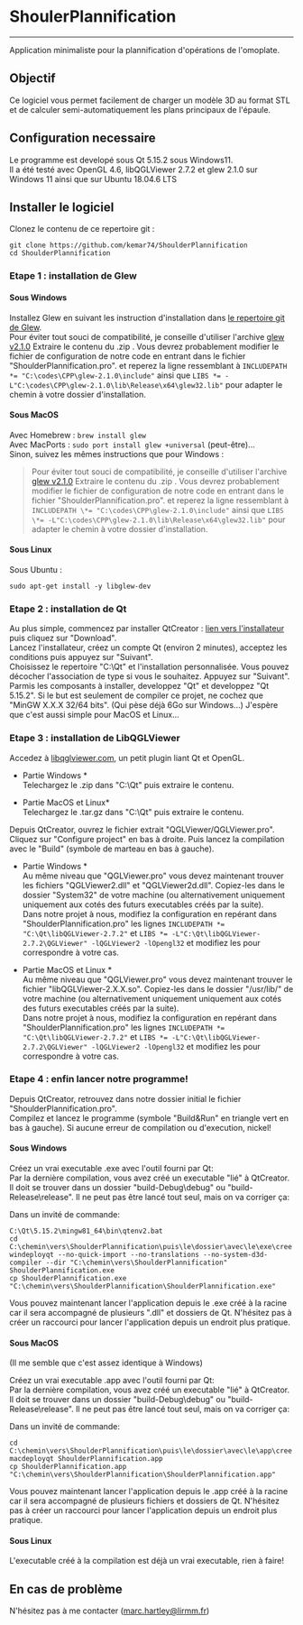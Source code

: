 # ShoulerPlannification
------
Application minimaliste pour la plannification d'opérations de l'omoplate.

## Objectif
Ce logiciel vous permet facilement de charger un modèle 3D au format STL et de calculer semi-automatiquement les plans principaux de l'épaule.

## Configuration necessaire
Le programme est developé sous Qt 5.15.2 sous Windows11.  
Il a été testé avec OpenGL 4.6, libQGLViewer 2.7.2 et glew 2.1.0 sur Windows 11 ainsi que sur Ubuntu 18.04.6 LTS

## Installer le logiciel
Clonez le contenu de ce repertoire git :  
```
git clone https://github.com/kemar74/ShoulderPlannification
cd ShoulderPlannification
```

### Etape 1 : installation de Glew
#### Sous Windows
Installez Glew en suivant les instruction d'installation dans [le repertoire git de Glew](https://github.com/nigels-com/glew).  
Pour éviter tout souci de compatibilité, je conseille d'utiliser l'archive [glew v2.1.0](https://github.com/nigels-com/glew/releases/tag/glew-2.1.0)
Extraire le contenu du .zip . Vous devrez probablement modifier le fichier de configuration de notre code en entrant dans le fichier "ShoulderPlannification.pro".
et reperez la ligne ressemblant à `INCLUDEPATH *= "C:\codes\CPP\glew-2.1.0\include"` ainsi que `LIBS *= -L"C:\codes\CPP\glew-2.1.0\lib\Release\x64\glew32.lib"` pour adapter le chemin à votre dossier d'installation.
#### Sous MacOS
Avec Homebrew : ```brew install glew```  
Avec MacPorts : ```sudo port install glew +universal``` (peut-être)...  
Sinon, suivez les mêmes instructions que pour Windows :  
> Pour éviter tout souci de compatibilité, je conseille d'utiliser l'archive [glew v2.1.0](https://github.com/nigels-com/glew/releases/tag/glew-2.1.0)
> Extraire le contenu du .zip . Vous devrez probablement modifier le fichier de configuration de notre code en entrant dans le fichier "ShoulderPlannification.pro".
> et reperez la ligne ressemblant à `INCLUDEPATH \*= "C:\codes\CPP\glew-2.1.0\include"` ainsi que `LIBS \*= -L"C:\codes\CPP\glew-2.1.0\lib\Release\x64\glew32.lib"` pour adapter le chemin à votre dossier d'installation.
#### Sous Linux
Sous Ubuntu : 
```sudo apt-get update -y
sudo apt-get install -y libglew-dev
```

### Etape 2 : installation de Qt
Au plus simple, commencez par installer QtCreator : [lien vers l'installateur](https://www.qt.io/download-qt-installer) puis cliquez sur "Download".  
Lancez l'installateur, créez un compte Qt (environ 2 minutes), acceptez les conditions puis appuyez sur "Suivant".  
Choisissez le repertoire "C:\Qt" et l'installation personnalisée. Vous pouvez décocher l'association de type si vous le souhaitez. Appuyez sur "Suivant".  
Parmis les composants à installer, developpez "Qt" et developpez "Qt 5.15.2". Si le but est seulement de compiler ce projet, ne cochez que "MinGW X.X.X 32/64 bits". (Qui pèse déjà 6Go sur Windows...) 
J'espère que c'est aussi simple pour MacOS et Linux...

### Etape 3 : installation de LibQGLViewer
Accedez à [libqglviewer.com](http://libqglviewer.com/download.html), un petit plugin liant Qt et OpenGL.  

* Partie Windows *  
Telechargez le .zip dans "C:\Qt" puis extraire le contenu.  

* Partie MacOS et Linux*  
Telechargez le .tar.gz dans "C:\Qt" puis extraire le contenu.

Depuis QtCreator, ouvrez le fichier extrait "QGLViewer/QGLViewer.pro". Cliquez sur "Configure project" en bas à droite. Puis lancez la compilation avec le "Build" (symbole de marteau en bas à gauche).

* Partie Windows *  
Au même niveau que "QGLViewer.pro" vous devez maintenant trouver les fichiers "QGLViewer2.dll" et "QGLViewer2d.dll". Copiez-les dans le dossier "System32" de votre machine (ou alternativement uniquement uniquement aux cotés des futurs executables créés par la suite).  
Dans notre projet à nous, modifiez la configuration en repérant dans "ShoulderPlannification.pro" les lignes `INCLUDEPATH *= "C:\Qt\libQGLViewer-2.7.2"` et `LIBS *= -L"C:\Qt\libQGLViewer-2.7.2\QGLViewer" -lQGLViewer2 -lOpengl32` et modifiez les pour correspondre à votre cas.

* Partie MacOS et Linux *  
Au même niveau que "QGLViewer.pro" vous devez maintenant trouver le fichier "libQGLViewer-2.X.X.so". Copiez-les dans le dossier "/usr/lib/" de votre machine (ou alternativement uniquement uniquement aux cotés des futurs executables créés par la suite).  
Dans notre projet à nous, modifiez la configuration en repérant dans "ShoulderPlannification.pro" les lignes `INCLUDEPATH *= "C:\Qt\libQGLViewer-2.7.2"` et `LIBS *= -L"C:\Qt\libQGLViewer-2.7.2\QGLViewer" -lQGLViewer2 -lOpengl32` et modifiez les pour correspondre à votre cas.



### Etape 4 : enfin lancer notre programme!
Depuis QtCreator, retrouvez dans notre dossier initial le fichier "ShoulderPlannification.pro".  
Compilez et lancez le programme (symbole "Build&Run" en triangle vert en bas à gauche). Si aucune erreur de compilation ou d'execution, nickel!  


#### Sous Windows
Créez un vrai executable .exe avec l'outil fourni par Qt:  
Par la dernière compilation, vous avez créé un executable "lié" à QtCreator. Il doit se trouver dans un dossier "build-Debug\debug" ou "build-Release\release". Il ne peut pas être lancé tout seul, mais on va corriger ça:  

Dans un invité de commande:  
```
C:\Qt\5.15.2\mingw81_64\bin\qtenv2.bat
cd C:\chemin\vers\ShoulderPlannification\puis\le\dossier\avec\le\exe\cree
windeployqt --no-quick-import --no-translations --no-system-d3d-compiler --dir "C:\chemin\vers\ShoulderPlannification" ShoulderPlannification.exe
cp ShoulderPlannification.exe "C:\chemin\vers\ShoulderPlannification\ShoulderPlannification.exe"
```

Vous pouvez maintenant lancer l'application depuis le .exe créé à la racine car il sera accompagné de plusieurs ".dll" et dossiers de Qt. N'hésitez pas à créer un raccourci pour lancer l'application depuis un endroit plus pratique.

#### Sous MacOS 
(Il me semble que c'est assez identique à Windows)

Créez un vrai executable .app avec l'outil fourni par Qt:  
Par la dernière compilation, vous avez créé un executable "lié" à QtCreator. Il doit se trouver dans un dossier "build-Debug\debug" ou "build-Release\release". Il ne peut pas être lancé tout seul, mais on va corriger ça:  

Dans un invité de commande:  
```
cd C:\chemin\vers\ShoulderPlannification\puis\le\dossier\avec\le\app\cree
macdeployqt ShoulderPlannification.app
cp ShoulderPlannification.app "C:\chemin\vers\ShoulderPlannification\ShoulderPlannification.app"
```

Vous pouvez maintenant lancer l'application depuis le .app créé à la racine car il sera accompagné de plusieurs fichiers et dossiers de Qt. N'hésitez pas à créer un raccourci pour lancer l'application depuis un endroit plus pratique.

#### Sous Linux 
L'executable créé à la compilation est déjà un vrai executable, rien à faire!


## En cas de problème
N'hésitez pas à me contacter (marc.hartley@lirmm.fr)